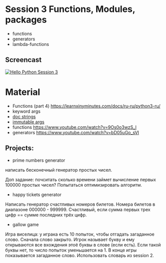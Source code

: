 # Session 3 Functions, Modules, packages
- functions
- generators 
- lambda-functions 

## Screencast
[![Hello Python Session 3](http://img.youtube.com/vi/Qe1TE5hPE5w/0.jpg)](http://www.youtube.com/watch?v=Qe1TE5hPE5w "Hello Python Session 3")

# Material
- Functions (part 4) https://learnxinyminutes.com/docs/ru-ru/python3-ru/
- keyword args 
- [doc strings](https://www.python.org/dev/peps/pep-0257/)
- [immutable args](https://docs.quantifiedcode.com/python-anti-patterns/correctness/mutable_default_value_as_argument.html)
- functions https://www.youtube.com/watch?v=9Os0o3wzS_I
- generators https://www.youtube.com/watch?v=bD05uGo_sVI

## Projects:
- prime numbers generator

написать бесконечный генератор простых чисел.

Доп задание: почситать сколько времени займет вычисление первых 100000 простых чисел? Попытаться оптимизировать алгоритм.

- happy tickets generator

Написать генератор счастливых номеров билетов. Номера билетов в диапазоне 000000 - 999999. Счастливый, если сумма первых трех цифр == сумме последних трёх цифр.

- gallow game

Игра виселица: у играка есть 10 попыток, чтобы отгадать загаданное слово. Сначала слово закрыто. Игрок называет букву и ему открываются все вхождения этоё буквы в слове (если есть). Если такой буквы нет, то число попыток уменьшается на 1.
В конце игры показывается загаданное слово. Использовать словарь из session 2.
